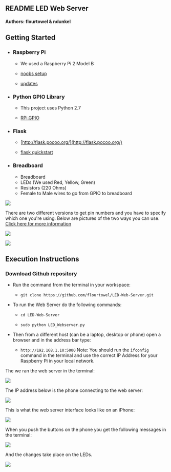 ## README LED Web Server

#### Authors: flourtowel & ndunkel 

## Getting Started

* ### Raspberry Pi 

	* We used a Raspberry Pi 2 Model B 
	
	* [noobs setup](https://www.raspberrypi.org/help/noobs-setup/)

	* [updates](https://www.raspberrypi.org/documentation/raspbian/updating.md)	

* ### Python GPIO Library

	* This project uses Python 2.7

	* [RPi.GPIO](https://pypi.python.org/pypi/RPi.GPIO)

* ### Flask
	
	* [http://flask.pocoo.org/](http://flask.pocoo.org/)
	
	* [flask quickstart](http://flask.pocoo.org/docs/0.10/quickstart/#quickstart) 


* ### Breadboard

	* Breadboard
	* LEDs (We used Red, Yellow, Green)
	* Resistors (220 Ohms)
	* Female to Male wires to go from GPIO to breadboard

![](http://i.imgur.com/DufTMVQ.jpg)

There are two different versions to get pin numbers and you have to specify which one you're using. Below are pictures of the two ways you can use. [Click here for more information](http://raspberrypi.stackexchange.com/questions/12966/what-is-the-difference-between-board-and-bcm-for-gpio-pin-numbering)

![](http://i.imgur.com/Z3MHgui.png)

![](http://i.imgur.com/dmkVV0R.png)


## Execution Instructions

### Download Github repository

* Run the command from the terminal in your workspace:

	*  `git clone https://github.com/flourtowel/LED-Web-Server.git`

* To run the Web Server do the following commands:

	* `cd LED-Web-Server`

	* `sudo python LED_Webserver.py` 

* Then from a different host (can be a laptop, desktop or phone) open a browser and in the address bar type:
	
	* `http://192.168.1.10:5000` Note: You should run the `ifconfig` command in the terminal and use the correct IP Address for your Raspberry Pi in your local network. 

The we ran the web server in the terminal:

![](http://i.imgur.com/exqjwHM.png)

The IP address below is the phone connecting to the web server:

![](http://i.imgur.com/MBeUbx7.png)		

This is what the web server interface looks like on an iPhone:

![](http://i.imgur.com/A3HVPD1.jpg)

When you push the buttons on the phone you get the following messages in the terminal:

![](http://i.imgur.com/kCiEItw.png)

And the changes take place on the LEDs.

![](http://i.imgur.com/rrYjLpB.jpg)
